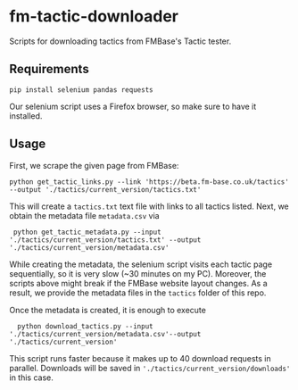 # fm-tactic-downloader
Scripts for downloading tactics from FMBase's Tactic tester.

## Requirements

` pip install selenium pandas requests `

Our selenium script uses a Firefox browser, so make sure to have it installed.

## Usage
First, we scrape the given page from FMBase:
```
python get_tactic_links.py --link 'https://beta.fm-base.co.uk/tactics' --output './tactics/current_version/tactics.txt'
```

This will create a ``tactics.txt`` text file with links to all tactics listed. Next, we obtain the metadata file ``metadata.csv`` via
```
 python get_tactic_metadata.py --input './tactics/current_version/tactics.txt' --output './tactics/current_version/metadata.csv'
```
While creating the metadata, the selenium script visits each tactic page sequentially, so it is very slow (~30 minutes on my PC). Moreover, the scripts above might break if the FMBase website layout changes. As a result, we provide the metadata files in the ``tactics`` folder of this repo.

Once the metadata is created, it is enough to execute
```
  python download_tactics.py --input './tactics/current_version/metadata.csv'--output './tactics/current_version'
```
This script runs faster because it makes up to 40 download requests in parallel. Downloads will be saved in ``` './tactics/current_version/downloads' ``` in this case.

